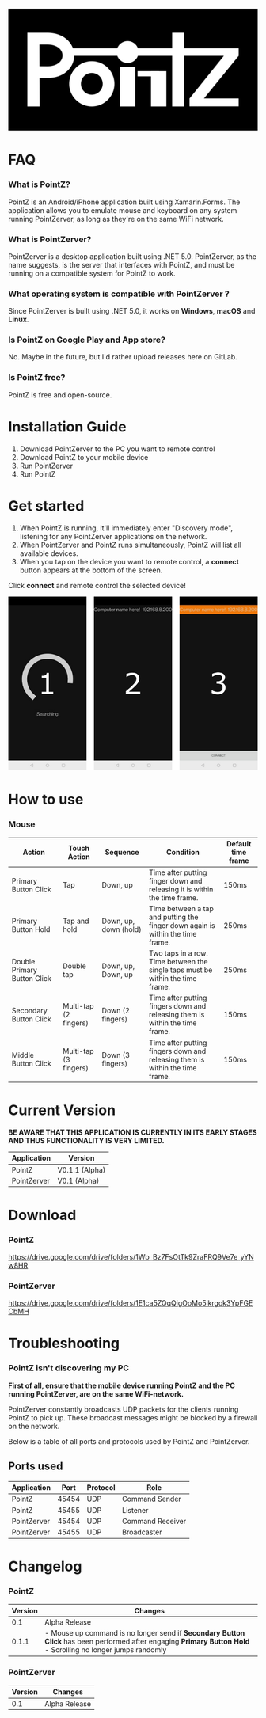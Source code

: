 ![](Graphic/Logo/pz_banner.png)

# FAQ

### What is PointZ?

PointZ is an Android/iPhone application built using Xamarin.Forms. The application allows you to emulate mouse and keyboard on any system running PointZerver, as long as they're on the same WiFi network. 

### What is PointZerver?

PointZerver is a desktop application built using .NET 5.0. PointZerver, as the name suggests, is the server that interfaces with PointZ, and must be running on a compatible system for PointZ to work.

### What operating system is compatible with PointZerver ?

Since PointZerver is built using .NET 5.0, it works on **Windows**, **macOS** and **Linux**.

### Is PointZ on Google Play and App store?

No. Maybe in the future, but I'd rather upload releases here on GitLab.

### Is  PointZ free?

PointZ is free and open-source.

# Installation Guide

1. Download PointZerver to the PC you want to remote control
2. Download PointZ to your mobile device
3. Run PointZerver
4. Run PointZ

# Get started

1. When PointZ is running, it'll immediately enter "Discovery mode", listening for any PointZerver applications on the network. 
2. When PointZerver and PointZ runs simultaneously, PointZ will list all available devices.
3. When you tap on the device you want to remote control, a **connect** button appears at the bottom of the screen.

Click **connect** and remote control the selected device!

![](Graphic/Guide/PointZ/Full.png)

# How to use

### Mouse

| Action                      | Touch Action          | Sequence              | Condition                                                    | Default time frame |
| --------------------------- | --------------------- | --------------------- | ------------------------------------------------------------ | ------------------ |
| Primary Button Click        | Tap                   | Down, up              | Time after putting finger down and releasing it is within the time frame. | 150ms              |
| Primary Button Hold         | Tap and hold          | Down, up, down (hold) | Time between a tap and putting the finger down again is within the time frame. | 250ms              |
| Double Primary Button Click | Double tap            | Down, up, Down, up    | Two taps in a row. Time between the single taps must be within the time frame. | 250ms              |
| Secondary Button Click      | Multi-tap (2 fingers) | Down (2 fingers)      | Time after putting fingers down and releasing them is within the time frame. | 150ms              |
| Middle Button Click         | Multi-tap (3 fingers) | Down (3 fingers)      | Time after putting fingers down and releasing them is within the time frame. | 150ms              |

# Current Version

**BE AWARE THAT THIS APPLICATION IS CURRENTLY IN ITS EARLY STAGES AND THUS FUNCTIONALITY IS VERY LIMITED.**

| Application | Version        |
| ----------- | -------------- |
| PointZ      | V0.1.1 (Alpha) |
| PointZerver | V0.1 (Alpha)   |


# Download

### PointZ

https://drive.google.com/drive/folders/1Wb_Bz7FsOtTk9ZraFRQ9Ve7e_yYNw8HR

### PointZerver

https://drive.google.com/drive/folders/1E1ca5ZQqQigOoMo5ikrgok3YpFGECbMH

# Troubleshooting

### PointZ isn't discovering my PC

**First of all, ensure that the mobile device running PointZ and the PC running PointZerver, are on the same WiFi-network.**

PointZerver constantly broadcasts UDP packets for the clients running PointZ to pick up. These broadcast messages might be blocked by a firewall on the network.

Below is a table of all ports and protocols used by PointZ and PointZerver.

## Ports used

| Application | Port     | Protocol | Role             |
| ----------- | ----- | -------- | ---------------- |
| PointZ      | 45454 | UDP      | Command Sender   |
| PointZ      | 45455 | UDP      | Listener         |
| PointZerver | 45454 | UDP      | Command Receiver |
| PointZerver | 45455 | UDP      | Broadcaster      |

# Changelog

### PointZ

| Version | Changes                                                      |
| ------- | ------------------------------------------------------------ |
| 0.1     | Alpha Release                                                |
| 0.1.1   | - Mouse up command is no longer send if **Secondary Button Click** has been performed after engaging **Primary Button Hold**<br />- Scrolling no longer jumps randomly |

### PointZerver

| Version | Changes       |
| ------- | ------------- |
| 0.1     | Alpha Release |

